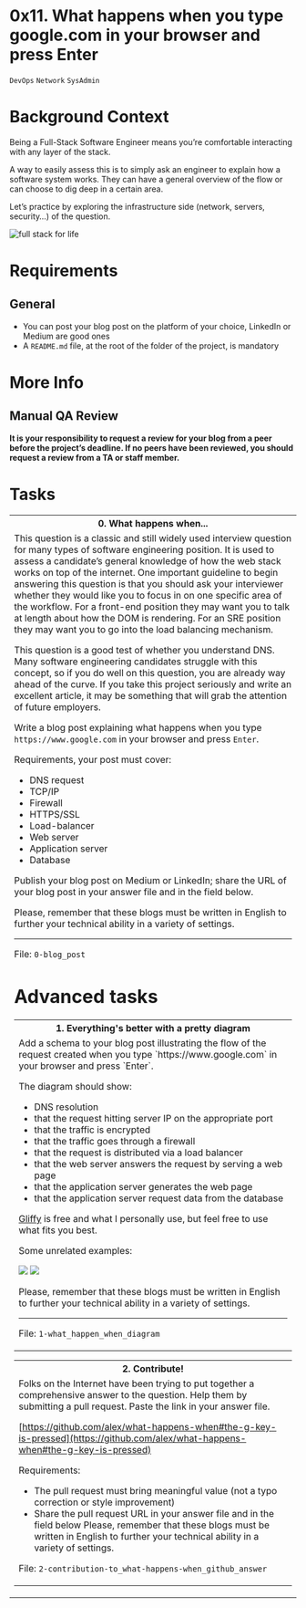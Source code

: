 0x11. What happens when you type google.com in your browser and press Enter
=
`DevOps` `Network` `SysAdmin`

Background Context
=
Being a Full-Stack Software Engineer means you’re comfortable interacting with any layer of the stack.

A way to easily assess this is to simply ask an engineer to explain how a software system works. They can have a general overview of the flow or can choose to dig deep in a certain area.

Let’s practice by exploring the infrastructure side (network, servers, security…) of the question.

![full stack for life](https://s3.amazonaws.com/intranet-projects-files/holbertonschool-sysadmin_devops/298/aJPw3mw.jpg)

Requirements
=
General
-
- You can post your blog post on the platform of your choice, LinkedIn or Medium are good ones
- A `README.md` file, at the root of the folder of the project, is mandatory

More Info
=
Manual QA Review
-
__It is your responsibility to request a review for your blog from a peer before the project’s deadline. If no peers have been reviewed, you should request a review from a TA or staff member.__

Tasks
=
<table>
<tr><th>0. What happens when...                                 </th></tr>
<tr><td>
This question is a classic and still widely used interview question for many types of software engineering position. It is used to assess a candidate’s general knowledge of how the web stack works on top of the internet. One important guideline to begin answering this question is that you should ask your interviewer whether they would like you to focus in on one specific area of the workflow. For a front-end position they may want you to talk at length about how the DOM is rendering. For an SRE position they may want you to go into the load balancing mechanism.

This question is a good test of whether you understand DNS. Many software engineering candidates struggle with this concept, so if you do well on this question, you are already way ahead of the curve. If you take this project seriously and write an excellent article, it may be something that will grab the attention of future employers.

Write a blog post explaining what happens when you type `https://www.google.com` in your browser and press `Enter`.

Requirements, your post must cover:

- DNS request
- TCP/IP
- Firewall
- HTTPS/SSL
- Load-balancer
- Web server
- Application server
- Database

Publish your blog post on Medium or LinkedIn; share the URL of your blog post in your answer file and in the field below.

Please, remember that these blogs must be written in English to further your technical ability in a variety of settings.

---
File: `0-blog_post`

Advanced tasks
=
<table>
<tr><th>1. Everything's better with a pretty diagram</th></tr>
<tr><td>
Add a schema to your blog post illustrating the flow of the request created when you type `https://www.google.com` in your browser and press `Enter`.

The diagram should show:

- DNS resolution
- that the request hitting server IP on the appropriate port
- that the traffic is encrypted
- that the traffic goes through a firewall
- that the request is distributed via a load balancer
- that the web server answers the request by serving a web page
- that the application server generates the web page
- that the application server request data from the database

[Gliffy](https://intranet.alxswe.com/rltoken/0KvO5Zd6t2GfDUiUHvNJjQ) is free and what I personally use, but feel free to use what fits you best.

Some unrelated examples:

![](http://i.imgur.com/i9ivkdo.png)
![](http://i.imgur.com/R8R3sqC.png)

Please, remember that these blogs must be written in English to further your technical ability in a variety of settings.

---
File: `1-what_happen_when_diagram`
</td></tr></table>

<table>
<tr><th>2. Contribute!</th></tr>
<tr><td>
Folks on the Internet have been trying to put together a comprehensive answer to the question. Help them by submitting a pull request. Paste the link in your answer file.

[https://github.com/alex/what-happens-when#the-g-key-is-pressed](https://github.com/alex/what-happens-when#the-g-key-is-pressed)

Requirements:

- The pull request must bring meaningful value (not a typo correction or style improvement)
- Share the pull request URL in your answer file and in the field below
Please, remember that these blogs must be written in English to further your technical ability in a variety of settings.

File: `2-contribution-to_what-happens-when_github_answer`
</td></tr></table>

